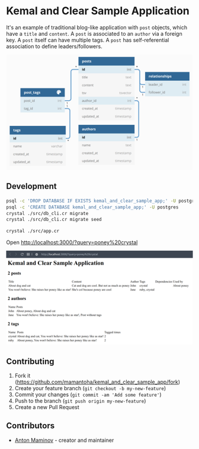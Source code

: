 # Kemal and Clear Sample Application

It's an example of traditional blog-like application with `post` objects, which have a `title` and `content`.
A `post` is associated to an `author` via a foreign key.
A `post` itself can have multiple tags.
A `post` has self-referential association to define leaders/followers.

![database structure](https://raw.githubusercontent.com/mamantoha/kemal_and_clear_sample_app/master/db.png)

## Development

```bash
psql -c 'DROP DATABASE IF EXISTS kemal_and_clear_sample_app;' -U postgres
psql -c 'CREATE DATABASE kemal_and_clear_sample_app;' -U postgres
crystal ./src/db_cli.cr migrate
crystal ./src/db_cli.cr migrate seed
```

```bash
crystal ./src/app.cr
```

Open <http://localhost:3000/?query=poney%20crystal>

![web page](https://raw.githubusercontent.com/mamantoha/kemal_and_clear_sample_app/master/app.png)

## Contributing

1. Fork it (<https://github.com/mamantoha/kemal_and_clear_sample_app/fork>)
2. Create your feature branch (`git checkout -b my-new-feature`)
3. Commit your changes (`git commit -am 'Add some feature'`)
4. Push to the branch (`git push origin my-new-feature`)
5. Create a new Pull Request

## Contributors

- [Anton Maminov](https://github.com/mamantoha) - creator and maintainer
